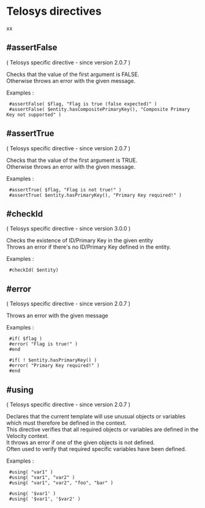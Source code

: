 # Telosys directives

xx





## \#assertFalse

\( Telosys specific directive - since version 2.0.7 \)

Checks that the value of the first argument is FALSE.  
Otherwise throws an error with the given message.

Examples :

```text
 #assertFalse( $flag, "Flag is true (false expected)" ) 
 #assertFalse( $entity.hasCompositePrimaryKey(), "Composite Primary Key not supported" ) 
```



## \#assertTrue

\( Telosys specific directive - since version 2.0.7 \)

Checks that the value of the first argument is TRUE.  
Otherwise throws an error with the given message.

Examples :

```text
 #assertTrue( $flag, "Flag is not true!" ) 
 #assertTrue( $entity.hasPrimaryKey(), "Primary Key required!" )
```



## \#checkId

\( Telosys specific directive - since version 3.0.0 \)

Checks the existence of ID/Primary Key in the given entity   
Throws an error if there's no ID/Primary Key defined in the entity.

Examples :

```text
 #checkId( $entity) 
```



## \#error

\( Telosys specific directive - since version 2.0.7 \)

Throws an error with the given message

Examples :

```text
 #if( $flag ) 
 #error( "Flag is true!" ) 
 #end 

 #if( ! $entity.hasPrimaryKey() ) 
 #error( "Primary Key required!" ) 
 #end 
```



## \#using

\( Telosys specific directive - since version 2.0.7 \)

Declares that the current template will use unusual objects or variables which must therefore be defined in the context.  
This directive verifies that all required objects or variables are defined in the Velocity context.  
It throws an error if one of the given objects is not defined.  
Often used to verify that required specific variables have been defined.

Examples :

```text
 #using( "var1" ) 
 #using( "var1", "var2" ) 
 #using( "var1", "var2", "foo", "bar" ) 

 #using( '$var1' ) 
 #using( '$var1', '$var2' ) 
```

